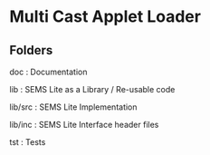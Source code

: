 
# Multi Cast Applet Loader

## Folders

doc : Documentation

lib : SEMS Lite as a Library / Re-usable code

lib/src : SEMS Lite Implementation

lib/inc : SEMS Lite Interface header files

tst : Tests

